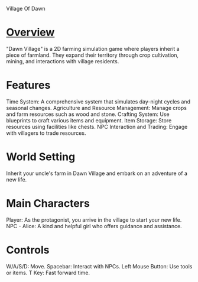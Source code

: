 Village Of Dawn 

# [Overview](#overview)
"Dawn Village" is a 2D farming simulation game where players inherit a piece of farmland. They expand their territory through crop cultivation, mining, and interactions with village residents.

# Features
Time System: A comprehensive system that simulates day-night cycles and seasonal changes.
Agriculture and Resource Management: Manage crops and farm resources such as wood and stone.
Crafting System: Use blueprints to craft various items and equipment.
Item Storage: Store resources using facilities like chests.
NPC Interaction and Trading: Engage with villagers to trade resources.

# World Setting
Inherit your uncle's farm in Dawn Village and embark on an adventure of a new life.

# Main Characters
Player: As the protagonist, you arrive in the village to start your new life.
NPC - Alice: A kind and helpful girl who offers guidance and assistance.

# Controls
W/A/S/D: Move.
Spacebar: Interact with NPCs.
Left Mouse Button: Use tools or items.
T Key: Fast forward time.
